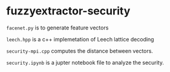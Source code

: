 # fuzzyextractor-security


``facenet.py`` is to generate feature vectors

``leech.hpp`` is a c++ implemetation of Leech lattice decoding

``security-mpi.cpp`` computes the distance between vectors.

``security.ipynb`` is a jupter notebook file to analyze the security.
